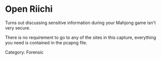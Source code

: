 # Open Riichi

Turns out discussing sensitive information during your Mahjong game isn't very secure.

There is no requirement to go to any of the sites in this capture, everything you need is contained in the pcapng file.

Category: Forensic